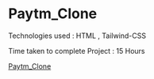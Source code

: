 # Paytm_Clone
Technologies used : HTML , Tailwind-CSS

Time taken to complete Project : 15 Hours

[Paytm_Clone](http://127.0.0.1:5500/index.html)

